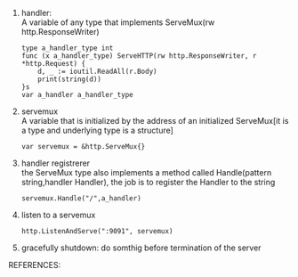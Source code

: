 1. handler:  
	A variable of any type that implements ServeMux(rw http.ResponseWriter)
	```
	type a_handler_type int
	func (x a_handler_type) ServeHTTP(rw http.ResponseWriter, r *http.Request) {
		d, _ := ioutil.ReadAll(r.Body)
		print(string(d))
	}s
	var a_handler a_handler_type
	```
2. servemux  
	A variable that is initialized by the address of an initialized ServeMux[it is a type and underlying type is a structure]
	```
	var servemux = &http.ServeMux{}
	```
3. handler registrerer  
	the ServeMux type also implements a method called Handle(pattern string,handler Handler), the job is to  register the Handler to the string
	```
	servemux.Handle("/",a_handler)
	```
4. listen to a servemux
	```
	http.ListenAndServe(":9091", servemux)
	```
		
5. gracefully shutdown:
   do somthig before termination of the server

REFERENCES:
	
